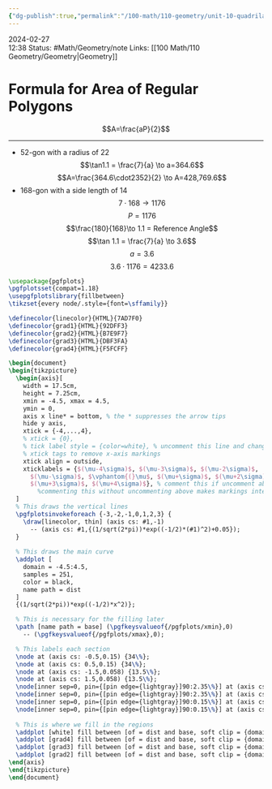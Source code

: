 ```yaml
---
{"dg-publish":true,"permalink":"/100-math/110-geometry/unit-10-quadrilaterals-and-parallelograms/d10-hw-10/","updated":"2024-02-28T13:18:54.673-06:00"}
---
```


2024-02-27  
12:38
Status: #Math/Geometry/note
Links: [[100 Math/110 Geometry/Geometry\|Geometry]]
# Formula for Area of Regular Polygons
$$A=\frac{aP}{2}$$

---
- 52-gon with a radius of 22
$$\tan1.1 = \frac{7}{a} \to a=364.6$$
$$A=\frac{364.6\cdot2352}{2} \to A=428,769.6$$
- 168-gon with a side length of 14
$$7\cdot168\to 1176$$
$$P=1176$$
$$\frac{180}{168}\to 1.1 = Reference Angle$$
$$\tan 1.1 = \frac{7}{a} \to 3.6$$
$$a=3.6$$
$$3.6\cdot 1176=4233.6$$







```tikz
\usepackage{pgfplots}
\pgfplotsset{compat=1.18}
\usepgfplotslibrary{fillbetween}
\tikzset{every node/.style={font=\sffamily}}

\definecolor{linecolor}{HTML}{7AD7F0}
\definecolor{grad1}{HTML}{92DFF3}
\definecolor{grad2}{HTML}{B7E9F7}
\definecolor{grad3}{HTML}{DBF3FA}
\definecolor{grad4}{HTML}{F5FCFF}

\begin{document}
\begin{tikzpicture}
  \begin{axis}[
    width = 17.5cm,
    height = 7.25cm,
    xmin = -4.5, xmax = 4.5,
    ymin = 0,
    axis x line* = bottom, % the * suppresses the arrow tips
    hide y axis,
    xtick = {-4,...,4},
    % xtick = {0},
    % tick label style = {color=white}, % uncomment this line and change all other
    % xtick tags to remove x-axis markings
    xtick align = outside,
    xticklabels = {$(\mu-4\sigma)$, $(\mu-3\sigma)$, $(\mu-2\sigma)$,
      $(\mu-\sigma)$, $\vphantom{(}\mu$, $(\mu+\sigma)$, $(\mu+2\sigma)$,
      $(\mu+3\sigma)$, $(\mu+4\sigma)$}, % comment this if uncomment above;
        %commenting this without uncommenting above makes markings integers
  ]
  % This draws the vertical lines
  \pgfplotsinvokeforeach {-3,-2,-1,0,1,2,3} {
    \draw[linecolor, thin] (axis cs: #1,-1)
      -- (axis cs: #1,{(1/sqrt(2*pi))*exp((-1/2)*(#1)^2)+0.05});
  }
        
  % This draws the main curve
  \addplot [
    domain = -4.5:4.5, 
    samples = 251, 
    color = black,
    name path = dist
  ]
  {(1/sqrt(2*pi))*exp((-1/2)*x^2)};

  % This is necessary for the filling later
  \path [name path = base] (\pgfkeysvalueof{/pgfplots/xmin},0)
    -- (\pgfkeysvalueof{/pgfplots/xmax},0);

  % This labels each section
  \node at (axis cs: -0.5,0.15) {34\%};
  \node at (axis cs: 0.5,0.15) {34\%};
  \node at (axis cs: -1.5,0.058) {13.5\%};
  \node at (axis cs: 1.5,0.058) {13.5\%};
  \node[inner sep=0, pin={[pin edge={lightgray}]90:2.35\%}] at (axis cs: -2.5,0.0) {};
  \node[inner sep=0, pin={[pin edge={lightgray}]90:2.35\%}] at (axis cs: 2.5,0.0) {};
  \node[inner sep=0, pin={[pin edge={lightgray}]90:0.15\%}] at (axis cs: -3.5,0) {};
  \node[inner sep=0, pin={[pin edge={lightgray}]90:0.15\%}] at (axis cs: 3.5,0) {};
        
  % This is where we fill in the regions
  \addplot [white] fill between [of = dist and base, soft clip = {domain=-4:4}];
  \addplot [grad4] fill between [of = dist and base, soft clip = {domain=-3:3}];
  \addplot [grad3] fill between [of = dist and base, soft clip = {domain=-2:2}];
  \addplot [grad2] fill between [of = dist and base, soft clip = {domain=-1:1}];
\end{axis}
\end{tikzpicture}
\end{document}
```

